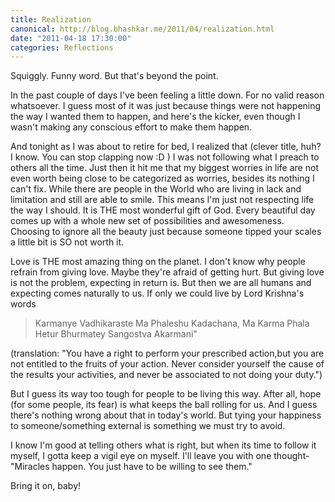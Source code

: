 ```yaml
---
title: Realization
canonical: http://blog.bhashkar.me/2011/04/realization.html
date: "2011-04-18 17:30:00"
categories: Reflections
---
```

Squiggly. Funny word. But that's beyond the point.

In the past couple of days I've been feeling a little down. For no valid reason whatsoever. I guess most of it was just because things were not happening the way I wanted them to happen, and here's the kicker, even though I wasn't making any conscious effort to make them happen.<span class="more"></span>

And tonight as I was about to retire for bed, I realized that (clever title, huh? I know. You can stop clapping now :D ) I was not following what I preach to others all the time. Just then it hit me that my biggest worries in life are not even worth being close to be categorized as worries, besides its nothing I can't fix. While there are people in the World who are living in lack and limitation and still are able to smile. This means I'm just not respecting life the way I should. It is THE most wonderful gift of God. Every beautiful day comes up with a whole new set of possibilities and awesomeness. Choosing to ignore all the beauty just because someone tipped your scales a little bit is SO not worth it.

Love is THE most amazing thing on the planet. I don't know why people refrain from giving love. Maybe they're afraid of getting hurt. But giving love is not the problem, expecting in return is. But then we are all humans and expecting comes naturally to us. If only we could live by Lord Krishna's words

>Karmanye Vadhikaraste Ma Phaleshu Kadachana,
>Ma Karma Phala Hetur Bhurmatey Sangostva Akarmani"

(translation: "You have a right to perform your prescribed action,but you are not entitled to the fruits of your action. Never consider yourself the cause of the results your activities, and never be associated to not doing your duty.")

But I guess its way too tough for people to be living this way. After all, hope (for some people, its fear) is what keeps the ball rolling for us. And I guess there's nothing wrong about that in today's world. But tying your happiness to someone/something external is something we must try to avoid.

I know I'm good at telling others what is right, but when its time to follow it myself, I gotta keep a vigil eye on myself. I'll leave you with one thought- "Miracles happen. You just have to be willing to see them."

Bring it on, baby!